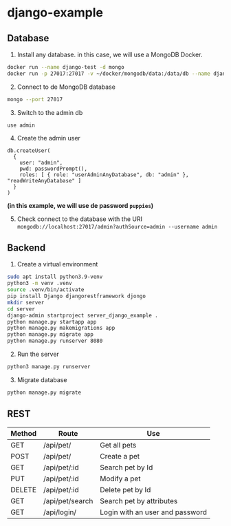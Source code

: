 # django-example
## Database
1. Install any database. in this case, we will use a MongoDB Docker.
```bash
docker run --name django-test -d mongo
docker run -p 27017:27017 -v ~/docker/mongodb/data:/data/db --name django-test -d mongo
```

2. Connect to de MongoDB database
```bash
mongo --port 27017
```

3. Switch to the admin db
```mongo
use admin
```

4. Create the admin user
```mongo
db.createUser(
  {
    user: "admin",
    pwd: passwordPrompt(),
    roles: [ { role: "userAdminAnyDatabase", db: "admin" }, "readWriteAnyDatabase" ]
  }
)
```
__(in this example, we will use de password `puppies`)__

5. Check connect to the database with the URI `mongodb://localhost:27017/admin?authSource=admin --username admin`

## Backend
1. Create a virtual environment
```bash
sudo apt install python3.9-venv
python3 -m venv .venv
source .venv/bin/activate
pip install Django djangorestframework djongo
mkdir server
cd server
django-admin startproject server_django_example .
python manage.py startapp app
python manage.py makemigrations app
python manage.py migrate app
python manage.py runserver 8080
```

2. Run the server
```bash
python3 manage.py runserver
```

3. Migrate database
```bash
python manage.py migrate
```

## REST
| __Method__    | __Route__         | __Use__                           |
|---------------|-------------------|-----------------------------------|
| GET           | /api/pet/         | Get all pets                      |
| POST          | /api/pet/         | Create a pet                      |
| GET           | /api/pet/:id      | Search pet by Id                  |
| PUT           | /api/pet/:id      | Modify a pet                      |
| DELETE        | /api/pet/:id      | Delete pet by Id                  |
| GET           | /api/pet/search   | Search pet by attributes          |
| GET           | /api/login/       | Login with an user and password   |